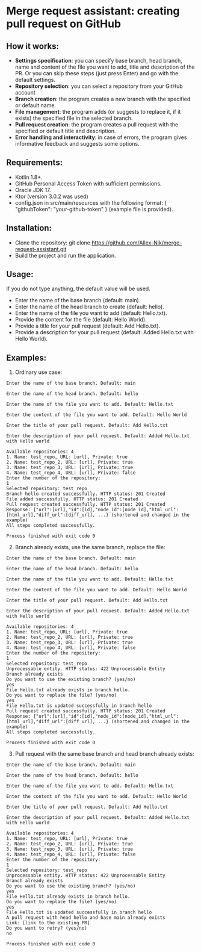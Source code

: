 # Merge request assistant: creating pull request on GitHub

## How it works:
- **Settings specification**: you can specify base branch, head branch, name and content of the file you want to add, title and description of the PR. Or you can skip these steps (just press Enter) and go with the default settings.
- **Repository selection**: you can select a repository from your GitHub account
- **Branch creation**: the program creates a new branch with the specified or default name.
- **File management**: the program adds (or suggests to replace it, if it exists) the specified file in the selected branch.
- **Pull request creation**: the program creates a pull request with the specified or default title and description.
- **Error handling and interactivity**: in case of errors, the program gives informative feedback and suggests some options.

## Requirements:
- Kotlin 1.8+.
- GitHub Personal Access Token with sufficient permissions.
- Oracle JDK 17.
- Ktor (version 3.0.2 was used)
- config.json in src/main/resources with the following format:
{
  "githubToken": "your-github-token"
}
(example file is provided).

## Installation:
- Clone the repository:
git clone https://github.com/Allex-Nik/merge-request-assistant.git
- Build the project and run the application.

## Usage:
If you do not type anything, the default value will be used.
- Enter the name of the base branch (default: main).
- Enter the name of the head branch to create (default: hello).
- Enter the name of the file you want to add (default: Hello.txt).
- Provide the content for the file (default: Hello World).
- Provide a title for your pull request (default: Add Hello.txt).
- Provide a description for your pull request (default: Added Hello.txt with Hello World).

## Examples:
1. Ordinary use case:
```
Enter the name of the base branch. Default: main

Enter the name of the head branch. Default: hello

Enter the name of the file you want to add. Default: Hello.txt

Enter the content of the file you want to add. Default: Hello World

Enter the title of your pull request. Default: Add Hello.txt

Enter the description of your pull request. Default: Added Hello.txt with Hello world

Available repositories: 4
1. Name: test_repo, URL: [url], Private: true
2. Name: test_repo_2, URL: [url], Private: true
3. Name: test_repo_3, URL: [url], Private: true
4. Name: test_repo_4, URL: [url], Private: false
Enter the number of the repository: 
1
Selected repository: test_repo
Branch hello created successfully. HTTP status: 201 Created
File added successfully. HTTP status: 201 Created
Pull request created successfully. HTTP status: 201 Created
Response: {"url":[url],"id":[id],"node_id":[node_id],"html_url":[html_url],"diff_url":[diff_url], ...} (shortened and changed in the example)
All steps completed successfully.

Process finished with exit code 0
```

2. Branch already exists, use the same branch, replace the file:
```
Enter the name of the base branch. Default: main

Enter the name of the head branch. Default: hello

Enter the name of the file you want to add. Default: Hello.txt

Enter the content of the file you want to add. Default: Hello World

Enter the title of your pull request. Default: Add Hello.txt

Enter the description of your pull request. Default: Added Hello.txt with Hello world

Available repositories: 4
1. Name: test_repo, URL: [url], Private: true
2. Name: test_repo_2, URL: [url], Private: true
3. Name: test_repo_3, URL: [url], Private: true
4. Name: test_repo_4, URL: [url], Private: false
Enter the number of the repository: 
1
Selected repository: test_repo
Unprocessable entity. HTTP status: 422 Unprocessable Entity
Branch already exists
Do you want to use the existing branch? (yes/no)
yes
File Hello.txt already exists in branch hello.
Do you want to replace the file? (yes/no)
yes
File Hello.txt is updated successfully in branch hello
Pull request created successfully. HTTP status: 201 Created
Response: {"url":[url],"id":[id],"node_id":[node_id],"html_url":[html_url],"diff_url":[diff_url], ...} (shortened and changed in the example)
All steps completed successfully.

Process finished with exit code 0
```

3. Pull request with the same base branch and head branch already exists:
```
Enter the name of the base branch. Default: main

Enter the name of the head branch. Default: hello

Enter the name of the file you want to add. Default: Hello.txt

Enter the content of the file you want to add. Default: Hello World

Enter the title of your pull request. Default: Add Hello.txt

Enter the description of your pull request. Default: Added Hello.txt with Hello world

Available repositories: 4
1. Name: test_repo, URL: [url], Private: true
2. Name: test_repo_2, URL: [url], Private: true
3. Name: test_repo_3, URL: [url], Private: true
4. Name: test_repo_4, URL: [url], Private: false
Enter the number of the repository: 
1
Selected repository: test_repo
Unprocessable entity. HTTP status: 422 Unprocessable Entity
Branch already exists
Do you want to use the existing branch? (yes/no)
yes
File Hello.txt already exists in branch hello.
Do you want to replace the file? (yes/no)
yes
File Hello.txt is updated successfully in branch hello
A pull request with head hello and base main already exists
Link: [link to the existing PR]
Do you want to retry? (yes/no)
no

Process finished with exit code 0
```
